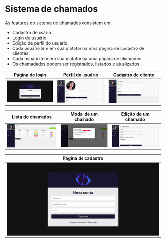 # Sistema de chamados
As features do sistema de chamados consistem em:
* Cadastro de usário.
* Login de usuário.
* Edição de perfil do usuário.
* Cada usuário tem em sua plataforma uma página de cadastro de clientes.
* Cada usuário tem em sua plataforma uma página de chamados.
* Os chamadados podem ser registrados, listados e atualizados.

| Página de login | Perfil do usuário | Cadastro de cliente |
|------------|-------------|-------------|
| ![example](img/1.png) | ![example](img/2.png) | ![example](img/3.png) |

| Lista de chamados | Modal de um chamado | Edição de um chamado |
|------------|-------------|-------------|
| ![example](img/4.png) | ![example](img/5.png) | ![example](img/6.png) |

| Página de cadastro | 
|------------|
| ![example](img/7.png) |